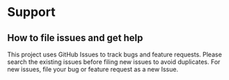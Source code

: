 # Support

## How to file issues and get help

This project uses GitHub Issues to track bugs and feature requests. Please
search the existing issues before filing new issues to avoid duplicates.  For
new issues, file your bug or feature request as a new Issue.
